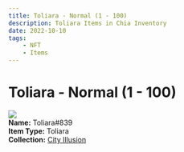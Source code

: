 ```yaml
---
title: Toliara - Normal (1 - 100)
description: Toliara Items in Chia Inventory
date: 2022-10-10
tags:
    - NFT
    - Items
---
```


# Toliara - Normal (1 - 100)
<div class="item_thumbnail">
<img loading="lazy" src="https://gt6wq7fjmr6ftsm3wqgxdvhg6xg3fvjlb2emz52ucfzgrjukle.arweave.net/NP1ofKlkfFnJm7QNcdTm9c2y_1SsOiMz3VBFyaKaKWY"><br/>
<div><strong>Name:</strong> Toliara#839</div>
<div><strong>Item Type:</strong> Toliara</div>
<div><strong>Collection:</strong> <a href="https://www.spacescan.io/xch/nft/collection/col1lend2dcn558km4wcwta4xnkfv3xpcmlp9kyt0m909emvfxechlyqdl5ndg">City Illusion</a></div>
</div>

